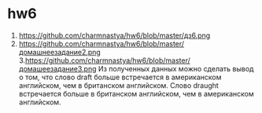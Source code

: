 # hw6

1. https://github.com/charmnastya/hw6/blob/master/дз6.png
2. https://github.com/charmnastya/hw6/blob/master/домашнеезадание2.png
3.https://github.com/charmnastya/hw6/blob/master/домашеезадание3.png
Из полученных данных можно сделать вывод о том, что слово draft больше встречается в американском английском, чем в британском английском.
Слово draught встречается больше в британском английском, чем в американском английском.
